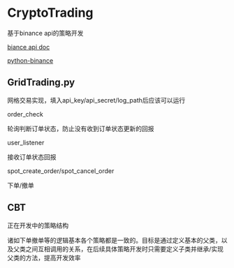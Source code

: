 # CryptoTrading

基于binance api的策略开发

[biance api doc](https://binance-docs.github.io/apidocs/spot/en/#change-log)

[python-binance](https://python-binance.readthedocs.io/en/latest/)

## GridTrading.py

网格交易实现，填入api_key/api_secret/log_path后应该可以运行

order_check

轮询判断订单状态，防止没有收到订单状态更新的回报

user_listener

 接收订单状态回报

spot_create_order/spot_cancel_order

下单/撤单

## CBT

正在开发中的策略结构

诸如下单撤单等的逻辑基本各个策略都是一致的。目标是通过定义基本的父类，以及父类之间互相调用的关系，在后续具体策略开发时只需要定义子类并继承/实现父类的方法，提高开发效率







